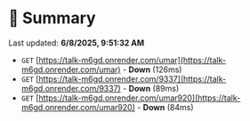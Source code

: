 # 📖 Summary
Last updated: **6/8/2025, 9:51:32 AM**

- `GET` [https://talk-m6gd.onrender.com/umar](https://talk-m6gd.onrender.com/umar) - **Down** (126ms)
- `GET` [https://talk-m6gd.onrender.com/9337](https://talk-m6gd.onrender.com/9337) - **Down** (89ms)
- `GET` [https://talk-m6gd.onrender.com/umar920](https://talk-m6gd.onrender.com/umar920) - **Down** (84ms)
